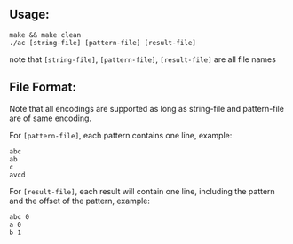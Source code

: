 ## Usage:
```
make && make clean
./ac [string-file] [pattern-file] [result-file]
```
note that `[string-file]`, `[pattern-file]`, `[result-file]` are all file names


## File Format:
Note that all encodings are supported as long as string-file and pattern-file are of same encoding.

For `[pattern-file]`, each pattern contains one line, example:
```
abc
ab
c
avcd
```

For `[result-file]`, each result will contain one line, including the pattern and the offset of the pattern, example:
```
abc 0
a 0
b 1
```
